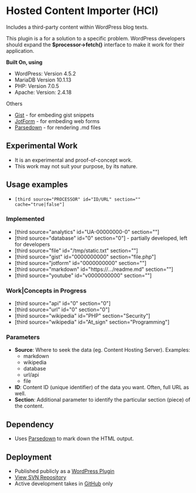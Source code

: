 # Hosted Content Importer (HCI)

Includes a third-party content within WordPress blog texts.

This plugin is a for a solution to a specific problem. WordPress developers should expand the **$processor->fetch()** interface to make it work for their application.

**Built On, using**

 * WordPress: Version 4.5.2
 * MariaDB Version 10.1.13
 * PHP: Version 7.0.5
 * Apache: Version: 2.4.18


Others

 * [Gist](https://gist.github.com/) - for embeding gist snippets
 * [JotForm](https://jotform.com/) - for embeding web forms
 * [Parsedown](https://github.com/erusev/parsedown) - for rendering .md files


## Experimental Work

 * It is an experimental and proof-of-concept work.
 * This work may not suit your purpose, by its nature.


## Usage examples

 * `[third source="PROCESSOR" id="ID/URL" section="" cache="true|false"]`


### Implemented

 * [third source="analytics" id="UA-00000000-0" section=""]
 * [third source="database" id="0" section="0"] - partially developed, left for developers
 * [third source="file" id="/tmp/static.txt" section=""]
 * [third source="gist" id="0000000000" section="file.php"]
 * [third source="jotform" id="0000000000" section=""]
 * [third source="markdown" id="https://.../readme.md" section=""]
 * [third source="youtube" id="v0000000000" section=""]


### Work|Concepts in Progress

 * [third source="api" id="0" section="0"]
 * [third source="url" id="0" section="0"]
 * [third source="wikipedia" id="PHP" section="Security"]
 * [third source="wikipedia" id="At_sign" section="Programming"]


### Parameters

 * **Source**: Where to seek the data (eg. Content Hosting Server). Examples:
    - markdown
    - wikipedia
    - database
    - url/api
    - file
 * **ID**: Content ID (unique identifier) of the data you want. Often, full URL as well.
 * **Section**: Additional parameter to identify the particular section (piece) of the content.


## Dependency

 * Uses [Parsedown](http://parsedown.org) to mark down the HTML output.


## Deployment

 * Published publicly as a [WordPress Plugin](https://wordpress.org/plugins/hosted-content-importer/)
 * [View SVN Repository](https://plugins.svn.wordpress.org/hosted-content-importer/)
 * Active development takes in [GitHub](https://github.com/bimalpoudel/hosted-content-importer) only

